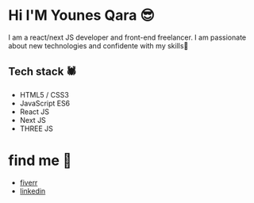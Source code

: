 # Hi I'M Younes Qara 😎

I am a react/next JS developer and front-end freelancer. I am passionate about new technologies and confidente with my skills💪


## **Tech stack** 🕷️

- HTML5 / CSS3
- JavaScript ES6
- React JS
- Next JS
- THREE JS

# **find me** 💌
- [fiverr](https://www.fiverr.com/talentiino "fiverr")
- [linkedin](https://www.linkedin.com/in/younes-qara-3457ab205/ "linkedin")
